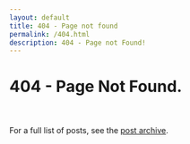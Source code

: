 ```yaml
---
layout: default
title: 404 - Page not found
permalink: /404.html
description: 404 - Page not Found!
---
```


<div class="text-center">
  <h1>404 - Page Not Found.</h1>
  <br/><br>
  For a full list of posts, see the <a href="{{site.baseurl}}/archive">post archive</a>.
</div>